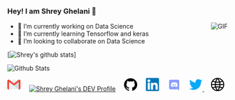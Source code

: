 ### Hey! I am Shrey Ghelani 👋
<img align="right" alt="GIF" src="https://media.giphy.com/media/836HiJc7pgzy8iNXCn/giphy.gif" />

- 🔭 I’m currently working on Data Science
- 🌱 I’m currently learning Tensorflow and keras
- 👯 I’m looking to collaborate on Data Science

[![Shrey's github stats](https://github-readme-stats.vercel.app/api?username=shrey139)]

![Github Stats](https://github-readme-stats.vercel.app/api?username=Shrey139&show_icons=true&hide_border=true)
<p align="center">
 <a href="mailto:shrey.apple139@gmail.com"><img src="https://github.com/deut-erium/deut-erium/blob/master/assets/gmail.svg" width="30px" alt="mail"></a> &nbsp; &nbsp;
    <a href="https://dev.to/shrey139"><img src="https://d2fltix0v2e0sb.cloudfront.net/dev-badge.svg" alt="Shrey Ghelani's DEV Profile" height="30" width="30"></a>
 &nbsp; &nbsp;
   <a href="https://github.com/Shrey139"><img src="https://github.com/deut-erium/deut-erium/blob/master/assets/github.svg" width="30px" alt="mail"></a> &nbsp; &nbsp;
  <a href="https://www.linkedin.com/in/shrey-ghelani/"><img src="https://github.com/deut-erium/deut-erium/blob/master/assets/linkedin.svg" width="30px" alt="LinkedIn"></a> &nbsp; &nbsp;
 <a href="https://discord.com/users/Shrey139#1054"><img src="https://github.com/deut-erium/deut-erium/blob/master/assets/discord.svg" width="30px" alt="LinkedIn"></a> &nbsp; &nbsp;
  <a href="https://twitter.com/GhelaniShrey"><img src="https://github.com/deut-erium/deut-erium/blob/master/assets/twitter.svg" width="30px" alt="Twitter">     </a> &nbsp; &nbsp;
  <a href="https://Shrey139.github.io"><img src="https://github.com/deut-erium/deut-erium/blob/master/assets/site.svg" width="30px" alt="site"></a> &nbsp; &nbsp;
</p>
